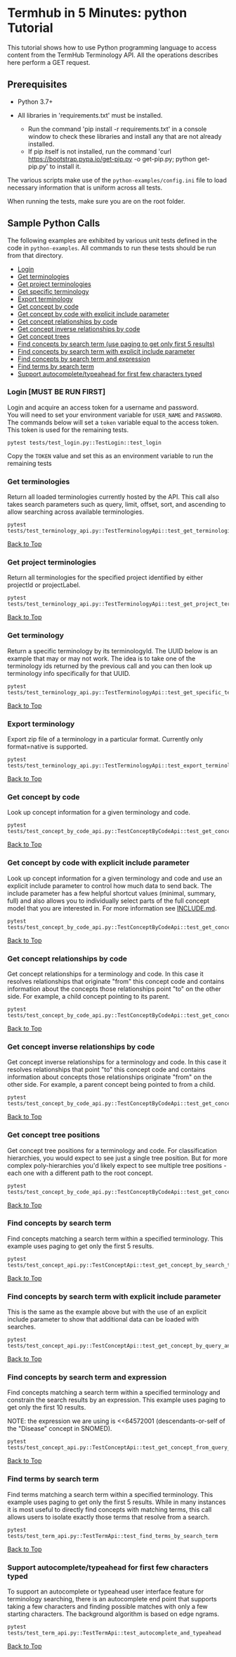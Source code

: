 Termhub in 5 Minutes: python Tutorial
===================================================

This tutorial shows how to use Python programming language to access content from the TermHub Terminology API.
All the operations describes here perform a GET request.

Prerequisites
-------------

* Python 3.7+

* All libraries in 'requirements.txt' must be installed.
    * Run the command 'pip install -r requirements.txt' in a console window to check these libraries and install any
      that are not already installed.
    * If pip itself is not installed, run the command 'curl <https://bootstrap.pypa.io/get-pip.py> -o get-pip.py; python
      get-pip.py' to install it.

The various scripts make use of the `python-examples/config.ini` file to load necessary information that is uniform
across all tests.

When running the tests, make sure you are on the root folder.

Sample Python Calls
-----------------

The following examples are exhibited by various unit tests defined in the code in `python-examples`.
All commands to run these tests should be run from that directory.

- [Login](#login)
- [Get terminologies](#get-terminologies)
- [Get project terminologies](#get-project-terminologies)
- [Get specific terminology](#get-terminology)
- [Export terminology](#export-terminology)
- [Get concept by code](#get-concept-by-code)
- [Get concept by code with explicit include parameter](#get-concept-by-code-with-include)
- [Get concept relationships by code](#get-concept-relationships)
- [Get concept inverse relationships by code](#get-concept-inverse-relationships)
- [Get concept trees](#get-treepos)
- [Find concepts by search term (use paging to get only first 5 results)](#find-concepts)
- [Find concepts by search term with explicit include parameter](#find-concepts-include)
- [Find concepts by search term and expression](#find-concepts-expr)
- [Find terms by search term](#find-terms)
- [Support autocomplete/typeahead for first few characters typed](#autocomplete)

### Login [MUST BE RUN FIRST]

Login and acquire an access token for a username and password.  
You will need to set your environment variable for `USER_NAME` and `PASSWORD`.  
The commands below will set a `token` variable equal to the access token. This token is used for the remaining tests.

```
pytest tests/test_login.py::TestLogin::test_login
```

Copy the `TOKEN` value and set this as an environment variable to run the remaining tests

<a name="get-terminologies"/>

### Get terminologies

Return all loaded terminologies currently hosted by the API. This call also takes
search parameters such as query, limit, offset, sort, and ascending to allow searching
across available terminologies.

```
pytest tests/test_terminology_api.py::TestTerminologyApi::test_get_terminologies
```

[Back to Top](#top)

<a name="get-project-terminologies"/>

### Get project terminologies

Return all terminologies for the specified project identified by either projectId or projectLabel.

```
pytest tests/test_terminology_api.py::TestTerminologyApi::test_get_project_terminologies
```

[Back to Top](#top)

<a name="get-terminology"/>

### Get terminology

Return a specific terminology by its terminologyId. The UUID below is an example
that may or may not work. The idea is to take one of the terminology ids returned
by the previous call and you can then look up terminology info specifically for that
UUID.

```
pytest tests/test_terminology_api.py::TestTerminologyApi::test_get_specific_terminology
```

[Back to Top](#top)

<a name="export-terminology"/>

### Export terminology

Export zip file of a terminology in a particular format. Currently only format=native is
supported.

```
pytest tests/test_terminology_api.py::TestTerminologyApi::test_export_terminologies
```

[Back to Top](#top)

<a name="get-concept-by-code"/>

### Get concept by code

Look up concept information for a given terminology and code.

```
pytest tests/test_concept_by_code_api.py::TestConceptByCodeApi::test_get_concept_by_code
```

[Back to Top](#top)

<a name="get-concept-by-code-with-include"/>

### Get concept by code with explicit include parameter

Look up concept information for a given terminology and code and use an explicit include parameter to control how much
data to send back. The include parameter has a few helpful shortcut values
(minimal, summary, full) and also allows you to individually select parts of the full concept model
that you are interested in. For more information see [INCLUDE.md](../doc/INCLUDE.md "INCLUDE.md").

```
pytest tests/test_concept_by_code_api.py::TestConceptByCodeApi::test_get_concept_by_code_with_include_param
```

[Back to Top](#top)

<a name="get-concept-relationships"/>

### Get concept relationships by code

Get concept relationships for a terminology and code. In this case it resolves
relationships that originate "from" this concept code and contains information about
the concepts those relationships point "to" on the other side. For example, a child
concept pointing to its parent.

```
pytest tests/test_concept_by_code_api.py::TestConceptByCodeApi::test_get_concept_relationships_by_code
```

[Back to Top](#top)

<a name="get-concept-inverse-relationships"/>

### Get concept inverse relationships by code

Get concept inverse relationships for a terminology and code. In this case it resolves
relationships that point "to" this concept code and contains information about concepts
those relationships originate "from" on the other side. For example, a parent concept
being pointed to from a child.

```
pytest tests/test_concept_by_code_api.py::TestConceptByCodeApi::test_get_concept_inverse_relationships_by_code
```

[Back to Top](#top)

<a name="get-treepos"/>

### Get concept tree positions

Get concept tree positions for a terminology and code. For classification
hierarchies, you would expect to see just a single tree position. But for
more complex poly-hierarchies you'd likely expect to see multiple tree positions -
each one with a different path to the root concept.

```
pytest tests/test_concept_by_code_api.py::TestConceptByCodeApi::test_get_concept_trees
```

[Back to Top](#top)

<a name="find-concepts"/>

### Find concepts by search term

Find concepts matching a search term within a specified terminology. This
example uses paging to get only the first 5 results.

```
pytest tests/test_concept_api.py::TestConceptApi::test_get_concept_by_search_term
```

[Back to Top](#top)

<a name="find-concepts"/>

### Find concepts by search term with explicit include parameter

This is the same as the example above but with the use of an explicit include
parameter to show that additional data can be loaded with searches.

```
pytest tests/test_concept_api.py::TestConceptApi::test_get_concept_by_query_and_include_param
```

[Back to Top](#top)

<a name="find-concepts-expr"/>

### Find concepts by search term and expression

Find concepts matching a search term within a specified terminology and constrain
the search results by an expression. This example uses paging to get only the first
10 results.

NOTE: the expression we are using is <<64572001 (descendants-or-self of the "Disease"
concept in SNOMED).

```
pytest tests/test_concept_api.py::TestConceptApi::test_get_concept_from_query_and_expression
```

[Back to Top](#top)

<a name="find-terms"/>

### Find terms by search term

Find terms matching a search term within a specified terminology. This
example uses paging to get only the first 5 results. While in many instances it
is most useful to directly find concepts with matching terms, this call allows
users to isolate exactly those terms that resolve from a search.

```
pytest tests/test_term_api.py::TestTermApi::test_find_terms_by_search_term
```

[Back to Top](#top)

<a name="autocomplete"/>

### Support autocomplete/typeahead for first few characters typed

To support an autocomplete or typeahead user interface feature for terminology
searching, there is an autocomplete end point that supports taking a few characters
and finding possible matches with only a few starting characters. The background
algorithm is based on edge ngrams.

```
pytest tests/test_term_api.py::TestTermApi::test_autocomplete_and_typeahead
```

[Back to Top](#top)

